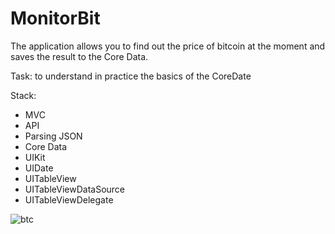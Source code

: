 # MonitorBit

The application allows you to find out the price of bitcoin at the moment and saves the result to the Core Data.

Task: to understand in practice the basics of the CoreDate

Stack:
- MVC
- API
- Parsing JSON
- Core Data
- UIKit
- UIDate
- UITableView
- UITableViewDataSource
- UITableViewDelegate

![btc](https://user-images.githubusercontent.com/60622982/114958036-df98ff00-9e6a-11eb-89f4-caa122fc3bc8.gif)
